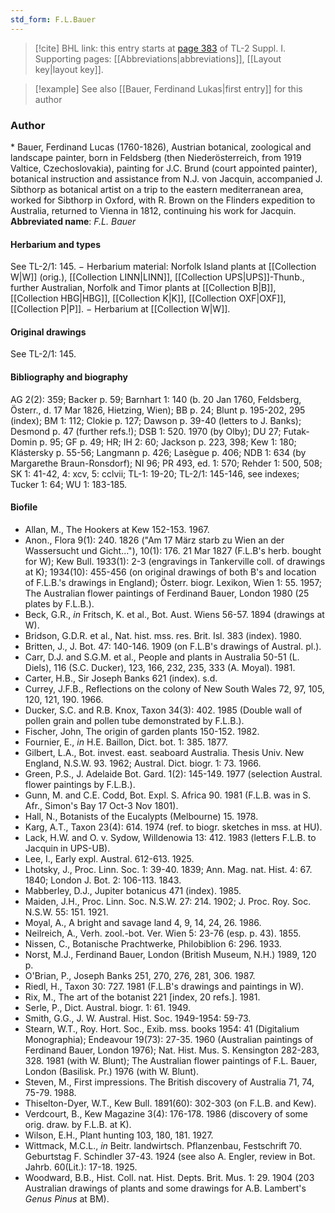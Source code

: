 ```yaml
---
std_form: F.L.Bauer
---
```


> [!cite] BHL link: this entry starts at [page 383](https://www.biodiversitylibrary.org/page/33265110) of TL-2 Suppl. I.
> Supporting pages: [[Abbreviations|abbreviations]], [[Layout key|layout key]].

> [!example] See also [[Bauer, Ferdinand Lukas|first entry]] for this author

### Author

\* Bauer, Ferdinand Lucas (1760-1826), Austrian botanical, zoological and landscape painter, born in Feldsberg (then Niederösterreich, from 1919 Valtice, Czechoslovakia), painting for J.C. Brund (court appointed painter), botanical instruction and assistance from N.J. von Jacquin, accompanied J. Sibthorp as botanical artist on a trip to the eastern mediterranean area, worked for Sibthorp in Oxford, with R. Brown on the Flinders expedition to Australia, returned to Vienna in 1812, continuing his work for Jacquin. 
**Abbreviated name**: *F.L. Bauer*

#### Herbarium and types

See TL-2/1: 145. − Herbarium material: Norfolk Island plants at [[Collection W|W]] (orig.), [[Collection LINN|LINN]], [[Collection UPS|UPS]]-Thunb., further Australian, Norfolk and Timor plants at [[Collection B|B]], [[Collection HBG|HBG]], [[Collection K|K]], [[Collection OXF|OXF]], [[Collection P|P]]. − Herbarium at [[Collection W|W]].

#### Original drawings

See TL-2/1: 145.

#### Bibliography and biography

AG 2(2): 359; Backer p. 59; Barnhart 1: 140 (b. 20 Jan 1760, Feldsberg, Österr., d. 17 Mar 1826, Hietzing, Wien); BB p. 24; Blunt p. 195-202, 295 (index); BM 1: 112; Clokie p. 127; Dawson p. 39-40 (letters to J. Banks); Desmond p. 47 (further refs.!); DSB 1: 520. 1970 (by Olby); DU 27; Futak-Domin p. 95; GF p. 49; HR; IH 2: 60; Jackson p. 223, 398; Kew 1: 180; Klástersky p. 55-56; Langmann p. 426; Lasègue p. 406; NDB 1: 634 (by Margarethe Braun-Ronsdorf); NI 96; PR 493, ed. 1: 570; Rehder 1: 500, 508; SK 1: 41-42, 4: xcv, 5: cclvii; TL-1: 19-20; TL-2/1: 145-146, see indexes; Tucker 1: 64; WU 1: 183-185.

#### Biofile

- Allan, M., The Hookers at Kew 152-153. 1967.
- Anon., Flora 9(1): 240. 1826 ("Am 17 März starb zu Wien an der Wassersucht und Gicht..."), 10(1): 176. 21 Mar 1827 (F.L.B's herb. bought for W); Kew Bull. 1933(1): 2-3 (engravings in Tankerville coll. of drawings at K); 1934(10): 455-456 (on original drawings of both B's and location of F.L.B.'s drawings in England); Österr. biogr. Lexikon, Wien 1: 55. 1957; The Australian flower paintings of Ferdinand Bauer, London 1980 (25 plates by F.L.B.).
- Beck, G.R., *in* Fritsch, K. et al., Bot. Aust. Wiens 56-57. 1894 (drawings at W).
- Bridson, G.D.R. et al., Nat. hist. mss. res. Brit. Isl. 383 (index). 1980.
- Britten, J., J. Bot. 47: 140-146. 1909 (on F.L.B's drawings of Austral. pl.).
- Carr, D.J. and S.G.M. et al., People and plants in Australia 50-51 (L. Diels), 116 (S.C. Ducker), 123, 166, 232, 235, 333 (A. Moyal). 1981.
- Carter, H.B., Sir Joseph Banks 621 (index). s.d.
- Currey, J.F.B., Reflections on the colony of New South Wales 72, 97, 105, 120, 121, 190. 1966.
- Ducker, S.C. and R.B. Knox, Taxon 34(3): 402. 1985 (Double wall of pollen grain and pollen tube demonstrated by F.L.B.).
- Fischer, John, The origin of garden plants 150-152. 1982.
- Fournier, E., *in* H.E. Baillon, Dict. bot. 1: 385. 1877.
- Gilbert, L.A., Bot. invest. east. seaboard Australia. Thesis Univ. New England, N.S.W. 93. 1962; Austral. Dict. biogr. 1: 73. 1966.
- Green, P.S., J. Adelaide Bot. Gard. 1(2): 145-149. 1977 (selection Austral. flower paintings by F.L.B.).
- Gunn, M. and C.E. Codd, Bot. Expl. S. Africa 90. 1981 (F.L.B. was in S. Afr., Simon's Bay 17 Oct-3 Nov 1801).
- Hall, N., Botanists of the Eucalypts (Melbourne) 15. 1978.
- Karg, A.T., Taxon 23(4): 614. 1974 (ref. to biogr. sketches in mss. at HU).
- Lack, H.W. and O. v. Sydow, Willdenowia 13: 412. 1983 (letters F.L.B. to Jacquin in UPS-UB).
- Lee, I., Early expl. Austral. 612-613. 1925.
- Lhotsky, J., Proc. Linn. Soc. 1: 39-40. 1839; Ann. Mag. nat. Hist. 4: 67. 1840; London J. Bot. 2: 106-113. 1843.
- Mabberley, D.J., Jupiter botanicus 471 (index). 1985.
- Maiden, J.H., Proc. Linn. Soc. N.S.W. 27: 214. 1902; J. Proc. Roy. Soc. N.S.W. 55: 151. 1921.
- Moyal, A., A bright and savage land 4, 9, 14, 24, 26. 1986.
- Neilreich, A., Verh. zool.-bot. Ver. Wien 5: 23-76 (esp. p. 43). 1855.
- Nissen, C., Botanische Prachtwerke, Philobiblion 6: 296. 1933.
- Norst, M.J., Ferdinand Bauer, London (British Museum, N.H.) 1989, 120 p.
- O'Brian, P., Joseph Banks 251, 270, 276, 281, 306. 1987.
- Riedl, H., Taxon 30: 727. 1981 (F.L.B's drawings and paintings in W).
- Rix, M., The art of the botanist 221 \[index, 20 refs.\]. 1981.
- Serle, P., Dict. Austral. biogr. 1: 61. 1949.
- Smith, G.G., J. W. Austral. Hist. Soc. 1949-1954: 59-73.
- Stearn, W.T., Roy. Hort. Soc., Exib. mss. books 1954: 41 (Digitalium Monographia); Endeavour 19(73): 27-35. 1960 (Australian paintings of Ferdinand Bauer, London 1976); Nat. Hist. Mus. S. Kensington 282-283, 328. 1981 (with W. Blunt); The Australian flower paintings of F.L. Bauer, London (Basilisk. Pr.) 1976 (with W. Blunt).
- Steven, M., First impressions. The British discovery of Australia 71, 74, 75-79. 1988.
- Thiselton-Dyer, W.T., Kew Bull. 1891(60): 302-303 (on F.L.B. and Kew).
- Verdcourt, B., Kew Magazine 3(4): 176-178. 1986 (discovery of some orig. draw. by F.L.B. at K).
- Wilson, E.H., Plant hunting 103, 180, 181. 1927.
- Wittmack, M.C.L., *in* Beitr. landwirtsch. Pflanzenbau, Festschrift 70. Geburtstag F. Schindler 37-43. 1924 (see also A. Engler, review in Bot. Jahrb. 60(Lit.): 17-18. 1925.
- Woodward, B.B., Hist. Coll. nat. Hist. Depts. Brit. Mus. 1: 29. 1904 (203 Australian drawings of plants and some drawings for A.B. Lambert's *Genus Pinus* at BM).

